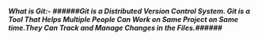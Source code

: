 ##### What is Git:- ######**Git is a Distributed Version Control System. Git is a Tool That Helps Multiple People Can Work on Same Project on Same time.They Can Track and Manage Changes in the Files.**######
 
